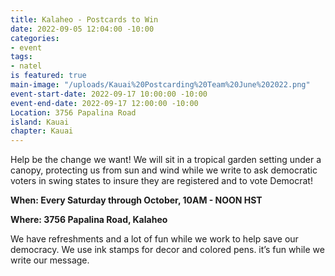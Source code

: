 ```yaml
---
title: Kalaheo - Postcards to Win
date: 2022-09-05 12:04:00 -10:00
categories:
- event
tags:
- natel
is featured: true
main-image: "/uploads/Kauai%20Postcarding%20Team%20June%202022.png"
event-start-date: 2022-09-17 10:00:00 -10:00
event-end-date: 2022-09-17 12:00:00 -10:00
Location: 3756 Papalina Road
island: Kauai
chapter: Kauai
---
```


Help be the change we want!  We will sit in a tropical garden setting under a canopy, protecting us from sun and wind while we write to ask democratic voters in swing states to insure they are registered and to vote Democrat! 

**When: Every Saturday through October, 10AM - NOON HST**

**Where: 3756 Papalina Road, Kalaheo**

We have refreshments and a lot of fun while we work to help save our democracy. We use ink stamps for decor and colored pens. it’s fun while we write our message. 